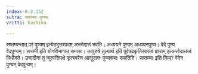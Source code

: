 ```yaml
---
index: 6.2.152
sutra: सप्तम्याः पुण्यम्
vritti: kashika

---
```

सप्तम्यन्तात् परं पुण्यम् इत्येतदुत्तरपदम् अन्तोदात्तं भवति। अध्ययने पुण्यम् अध्ययनपुण्य। वेदे पुण्य वेदपुण्यम्। सप्तमी इति योगविभागात् समासः। तत्पुरुषे तुल्यार्थ इति पूर्वपदकृतिस्वरत्वं प्राप्तम् इत्यन्तोदात्तत्वं विधीयते। उणादीनां तु व्युत्पत्तिपक्षे कृत्स्वरेण आद्युदात्तः पुण्यशब्दः स्यातिति। सप्तम्याः इति किम्? वेदेन पुण्यम् वेदपुन्यम्।